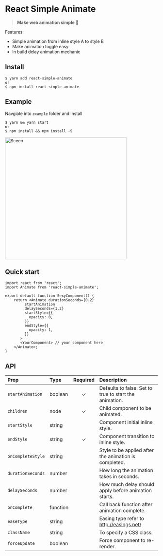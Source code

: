 # React Simple Animate

> **Make web animation simple** :clap:

Features:

 - Simple animation from inline style A to style B
 - Make animation toggle easy
 - In build delay animation mechanic

## Install

    $ yarn add react-simple-animate
    or
    $ npm install react-simple-animate

## Example

Navgiate into `example` folder and install

    $ yarn && yarn start
    or
    $ npm install && npm install -S
    
<img src="https://github.com/bluebill1049/react-simple-animate/blob/master/example/screenShot.png" alt="Sceen" width="400"/>

## Quick start

    import react from 'react';
    import Animate from 'react-simple-animate';
    
    export default function SexyComponent() {
	    return <Animate durationSeconds={0.2}
             startAnimation
             delaySeconds={1.2}
             startStyle={{
               opacity: 0,
             }}
             endStyle={{
               opacity: 1,
             }}
           >
           <YourComponent> // your component here
        </Animate>;
    }

## API

| Prop | Type | Required | Description |
| :--- | :--- | :---: | :--- |
| `startAnimation` | boolean | ✓ | Defaults to false. Set to true to start the animation. |
| `children` | node | ✓ | Child component to be animated. |
| `startStyle` | string |  | Component initial inline style. |
| `endStyle` | string | ✓ | Component transition to inline style. |
| `onCompleteStyle` | string |  | Style to be applied after the animation is completed. |
| `durationSeconds` | number |  | How long the animation takes in seconds. |
| `delaySeconds` | number |  | How much delay should apply before animation starts. |
| `onComplete` | function |  | Call back function after animation complete. |
| `easeType` | string |  | Easing type refer to http://easings.net/ |
| `className` | string |  | To specify a CSS class. |
| `forceUpdate` | boolean |  | Force component to re-render. |
